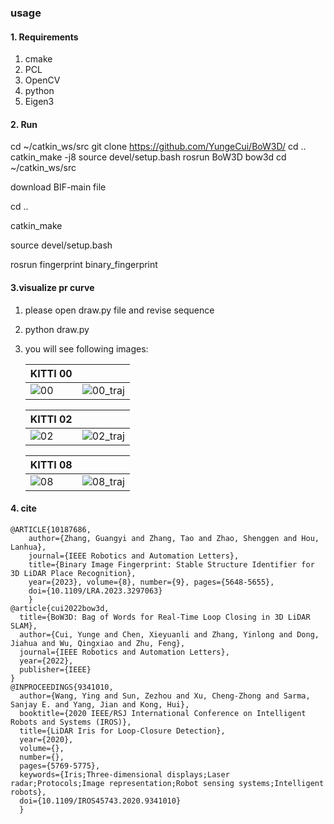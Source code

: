 ### usage

#### 1. Requirements

1. cmake
2. PCL
3. OpenCV
4. python
5. Eigen3

#### 2. Run

cd ~/catkin_ws/src
git clone https://github.com/YungeCui/BoW3D/
cd ..
catkin_make -j8
source devel/setup.bash
rosrun BoW3D bow3d
cd ~/catkin_ws/src

download BIF-main file 

cd ..

catkin_make 

source devel/setup.bash

rosrun fingerprint binary_fingerprint 

#### 3.visualize pr curve

1. please open draw.py file and revise  sequence 

2. python draw.py

3. you will see  following images:

   |                                                     KITTI 00 |                                                              |
   | ------------------------------------------------------------ | ------------------------------------------------------------ |
   | ![00](https://github.com/user-attachments/assets/7e78231c-e5a4-4e4b-b23b-e07cbefb048d)  |![00_traj](https://github.com/user-attachments/assets/d2480c5c-3e57-4201-bf06-964fa08fdc93)


   

   |                                                     KITTI 02 |                                                              |
   | ------------------------------------------------------------ | ------------------------------------------------------------ |
   |    ![02](https://github.com/user-attachments/assets/8d627c37-eae3-4b07-99ee-681170524428) |![02_traj](https://github.com/user-attachments/assets/35d14a09-2412-4d67-9ad1-a4e5e7083e3b)


   |                                                     KITTI 08 |                                                              |
   | ------------------------------------------------------------ | ------------------------------------------------------------ |
   | ![08](https://github.com/user-attachments/assets/bc38d88a-ba8c-4a94-9b80-2f2e217e58ef)  |![08_traj](https://github.com/user-attachments/assets/4d81fc12-3c76-4226-9986-0aaf7de7a9ec)


   

#### 4. cite



```
@ARTICLE{10187686, 
    author={Zhang, Guangyi and Zhang, Tao and Zhao, Shenggen and Hou, Lanhua}, 
    journal={IEEE Robotics and Automation Letters}, 
    title={Binary Image Fingerprint: Stable Structure Identifier for 3D LiDAR Place Recognition}, 
    year={2023}, volume={8}, number={9}, pages={5648-5655},  
    doi={10.1109/LRA.2023.3297063}
    }
@article{cui2022bow3d,
  title={BoW3D: Bag of Words for Real-Time Loop Closing in 3D LiDAR SLAM},
  author={Cui, Yunge and Chen, Xieyuanli and Zhang, Yinlong and Dong, Jiahua and Wu, Qingxiao and Zhu, Feng},
  journal={IEEE Robotics and Automation Letters},
  year={2022},
  publisher={IEEE}
}
@INPROCEEDINGS{9341010,
  author={Wang, Ying and Sun, Zezhou and Xu, Cheng-Zhong and Sarma, Sanjay E. and Yang, Jian and Kong, Hui},
  booktitle={2020 IEEE/RSJ International Conference on Intelligent Robots and Systems (IROS)}, 
  title={LiDAR Iris for Loop-Closure Detection}, 
  year={2020},
  volume={},
  number={},
  pages={5769-5775},
  keywords={Iris;Three-dimensional displays;Laser radar;Protocols;Image representation;Robot sensing systems;Intelligent robots},
  doi={10.1109/IROS45743.2020.9341010}
  }

```
